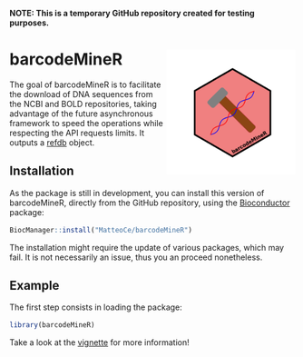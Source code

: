 
<!-- README.md is generated from README.Rmd. Please edit that file -->

**NOTE: This is a temporary GitHub repository created for testing
purposes.**

# barcodeMineR <img src='man/logo/barcodeMineR_logo.png' align="right" height="220" />

<!-- badges: start -->
<!-- badges: end -->

The goal of barcodeMineR is to facilitate the download of DNA sequences
from the NCBI and BOLD repositories, taking advantage of the future
asynchronous framework to speed the operations while respecting the API
requests limits. It outputs a
[refdb](https://github.com/fkeck/refdb?tab=readme-ov-file#refdb-a-reference-database-manager-for-r)
object.

## Installation

As the package is still in development, you can install this version of
barcodeMineR, directly from the GitHub repository, using the
[Bioconductor](https://www.bioconductor.org/install/) package:

``` r
BiocManager::install("MatteoCe/barcodeMineR")
```

The installation might require the update of various packages, which may
fail. It is not necessarily an issue, thus you an proceed nonetheless.

## Example

The first step consists in loading the package:

``` r
library(barcodeMineR)
```

Take a look at the [vignette](doc/intro_barcodeMineR.html) for more
information!
